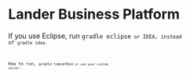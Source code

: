 Lander Business Platform
=========================================

If you use Eclipse, run <code>gradle eclipse<code/> or IDEA, instead of <code>gradle idea<code/>.

How to run, <code>gradle tomcatRun<code/> or use your custom server.
